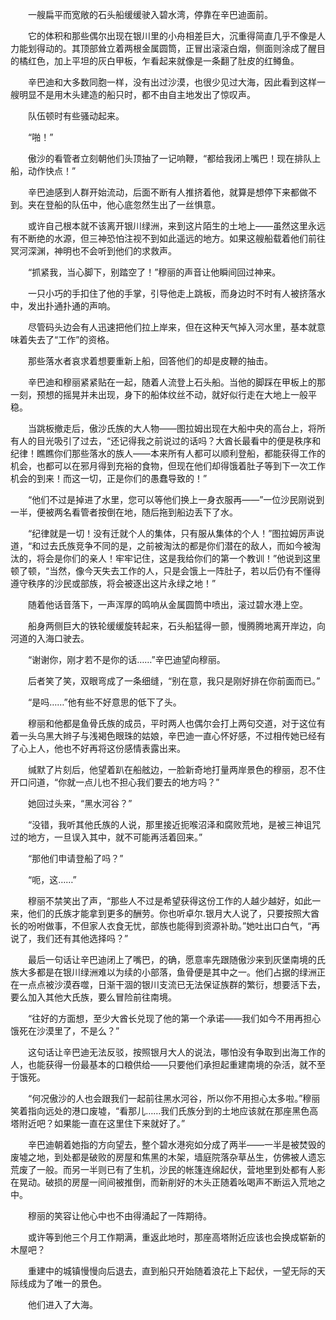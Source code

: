 　　一艘扁平而宽敞的石头船缓缓驶入碧水湾，停靠在辛巴迪面前。

　　它的体积和那些偶尔出现在银川里的小舟相差巨大，沉重得简直几乎不像是人力能划得动的。其顶部耸立着两根金属圆筒，正冒出滚滚白烟，侧面则涂成了醒目的橘红色，加上平坦的灰白甲板，乍看起来就像是一条翻了肚皮的红鳟鱼。

　　辛巴迪和大多数同胞一样，没有出过沙漠，也很少见过大海，因此看到这样一艘明显不是用木头建造的船只时，都不由自主地发出了惊叹声。

　　队伍顿时有些骚动起来。

　　“啪！”

　　傲沙的看管者立刻朝他们头顶抽了一记响鞭，“都给我闭上嘴巴！现在排队上船，动作快点！”

　　辛巴迪感到人群开始流动，后面不断有人推挤着他，就算是想停下来都做不到。夹在登船的队伍中，他心底忽然生出了一丝惧意。

　　或许自己根本就不该离开银川绿洲，来到这片陌生的土地上——虽然这里永远有不断绝的水源，但三神恐怕注视不到如此遥远的地方。如果这艘船载着他们前往冥河深渊，神明也不会听到他们的求救声。

　　“抓紧我，当心脚下，别踏空了！”穆丽的声音让他瞬间回过神来。

　　一只小巧的手扣住了他的手掌，引导他走上跳板，而身边时不时有人被挤落水中，发出扑通扑通的声响。

　　尽管码头边会有人迅速把他们拉上岸来，但在这种天气掉入河水里，基本就意味着失去了“工作”的资格。

　　那些落水者哀求着想要重新上船，回答他们的却是皮鞭的抽击。

　　辛巴迪和穆丽紧紧贴在一起，随着人流登上石头船。当他的脚踩在甲板上的那一刻，预想的摇晃并未出现，身下的船体纹丝不动，就好似行走在大地上一般平稳。

　　当跳板撤走后，傲沙氏族的大人物——图拉姆出现在大船中央的高台上，将所有人的目光吸引了过去，“还记得我之前说过的话吗？大酋长最看中的便是秩序和纪律！瞧瞧你们那些落水的族人——本来所有人都可以顺利登船，都能获得工作的机会，也都可以在邪月得到充裕的食物，但现在他们却得饿着肚子等到下一次工作机会的到来！而这一切，正是你们的愚蠢导致的！”

　　“他们不过是掉进了水里，您可以等他们换上一身衣服再——”一位沙民刚说到一半，便被两名看管者按倒在地，随后拖到船边丢下了水。

　　“纪律就是一切！没有迁就个人的集体，只有服从集体的个人！”图拉姆厉声说道，“和过去氏族竞争不同的是，之前被淘汰的都是你们潜在的敌人，而如今被淘汰的，将会是你们的亲人！牢牢记住，这是我给你们的第一个教训！”他说到这里顿了顿，“当然，像今天失去工作的人，只是会饿上一阵肚子，若以后仍有不懂得遵守秩序的沙民或部族，将会被逐出这片永绿之地！”

　　随着他话音落下，一声浑厚的鸣响从金属圆筒中喷出，滚过碧水港上空。

　　船身两侧巨大的铁轮缓缓旋转起来，石头船猛得一颤，慢腾腾地离开岸边，向河道的入海口驶去。

　　“谢谢你，刚才若不是你的话……”辛巴迪望向穆丽。

　　后者笑了笑，双眼弯成了一条细缝，“别在意，我只是刚好排在你前面而已。”

　　“是吗……”他有些不好意思的低下了头。

　　穆丽和他都是鱼骨氏族的成员，平时两人也偶尔会打上两句交道，对于这位有着一头乌黑大辫子与浅褐色眼珠的姑娘，辛巴迪一直心怀好感，不过相传她已经有了心上人，他也不好再将这份感情表露出来。

　　缄默了片刻后，他望着趴在船舷边，一脸新奇地打量两岸景色的穆丽，忍不住开口问道，“你就一点儿也不担心我们要去的地方吗？”

　　她回过头来，“黑水河谷？”

　　“没错，我听其他氏族的人说，那里接近扼喉沼泽和腐败荒地，是被三神诅咒过的地方，一旦误入其中，就不可能再活着回来。”

　　“那他们申请登船了吗？”

　　“呃，这……”

　　穆丽不禁笑出了声，“那些人不过是希望获得这份工作的人越少越好，如此一来，他们的氏族才能拿到更多的酬劳。你也听卓尔.银月大人说了，只要按照大酋长的吩咐做事，不但家人衣食无忧，部族也能得到资源补助。”她吐出口白气，“再说了，我们还有其他选择吗？”

　　最后一句话让辛巴迪闭上了嘴巴，的确，愿意率先跟随傲沙来到灰堡南境的氏族大多都是在银川绿洲难以为续的小部落，鱼骨便是其中之一。他们占据的绿洲正在一点点被沙漠吞噬，日渐干涸的银川支流已无法保证族群的繁衍，想要活下去，要么加入其他大氏族，要么冒险前往南境。

　　“往好的方面想，至少大酋长兑现了他的第一个承诺——我们如今不用再担心饿死在沙漠里了，不是么？”

　　这句话让辛巴迪无法反驳，按照银月大人的说法，哪怕没有争取到出海工作的人，也能获得一份最基本的口粮供给——只要他们承担起重建南境的杂活，就不至于饿死。

　　“何况傲沙的人也会跟我们一起前往黑水河谷，所以你不用担心太多啦。”穆丽笑着指向远处的港口废墟，“看那儿……我们氏族分到的土地应该就在那座黑色高塔附近吧？如果能一直在这里住下来就好了。”

　　辛巴迪朝着她指的方向望去，整个碧水港宛如分成了两半——一半是被焚毁的废墟之地，到处都是破败的房屋和焦黑的木架，墙庭院落杂草丛生，仿佛被人遗忘荒废了一般。而另一半则已有了生机，沙民的帐篷连绵起伏，营地里到处都有人影在晃动。破损的房屋一间间被推倒，而新削好的木头正随着吆喝声不断运入荒地之中。

　　穆丽的笑容让他心中也不由得涌起了一阵期待。

　　或许等到他三个月工作期满，重返此地时，那座高塔附近应该也会换成崭新的木屋吧？

　　重建中的城镇慢慢向后退去，直到船只开始随着浪花上下起伏，一望无际的天际线成为了唯一的景色。

　　他们进入了大海。
